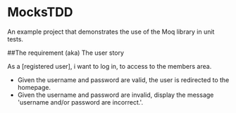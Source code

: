 # MocksTDD
An example project that demonstrates the use of the Moq library in unit tests.

##The requirement (aka) The user story

As a [registered user], i want to log in, to access to the members area.

- Given the username and password are valid, the user is redirected to the homepage.
- Given the username and password are invalid, display the message 'username and/or password are incorrect.'.
